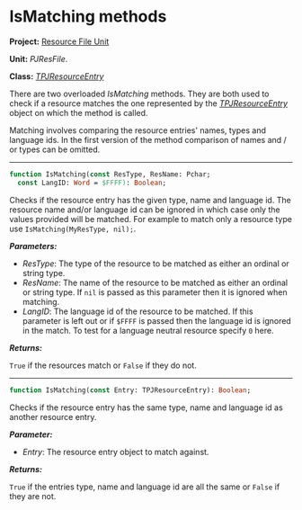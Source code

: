 # IsMatching methods

**Project:** [Resource File Unit](../API.md)

**Unit:** _PJResFile_.

**Class:** _[TPJResourceEntry](./TPJResourceEntry.md)_

There are two overloaded _IsMatching_ methods. They are both used to check if a resource matches the one represented by the _[TPJResourceEntry](./TPJResourceEntry.md)_ object on which the method is called.

Matching involves comparing the resource entries' names, types and language ids. In the first version of the method comparison of names and / or types can be omitted.


---


```pascal
function IsMatching(const ResType, ResName: Pchar;
  const LangID: Word = $FFFF): Boolean;
```

Checks if the resource entry has the given type, name and language id. The resource name and/or language id can be ignored in which case only the values provided will be matched. For example to match only a resource type use `IsMatching(MyResType, nil);`.

**_Parameters:_**

  * _ResType_: The type of the resource to be matched as either an ordinal or string type.
  * _ResName_: The name of the resource to be matched as either an ordinal or string type. If `nil` is passed as this parameter then it is ignored when matching.
  * _LangID_: The language id of the resource to be matched. If this parameter is left out or if `$FFFF` is passed then the language id is ignored in the match. To test for a language neutral resource specify `0` here.

**_Returns:_**

`True` if the resources match or `False` if they do not.


---


```pascal
function IsMatching(const Entry: TPJResourceEntry): Boolean;
```

Checks if the resource entry has the same type, name and language id as another resource entry.

**_Parameter:_**

  * _Entry_: The resource entry object to match against.

**_Returns:_**

`True` if the entries type, name and language id are all the same or `False` if they are not.
